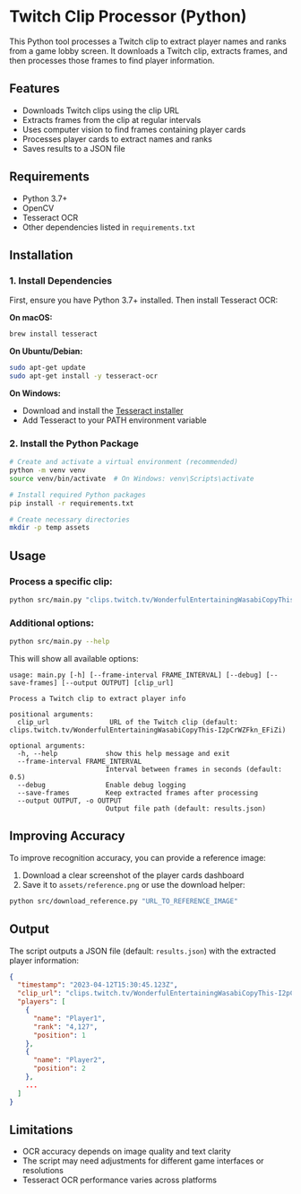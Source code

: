 # Twitch Clip Processor (Python)

This Python tool processes a Twitch clip to extract player names and ranks from a game lobby screen. It downloads a Twitch clip, extracts frames, and then processes those frames to find player information.

## Features

- Downloads Twitch clips using the clip URL
- Extracts frames from the clip at regular intervals
- Uses computer vision to find frames containing player cards
- Processes player cards to extract names and ranks
- Saves results to a JSON file

## Requirements

- Python 3.7+
- OpenCV
- Tesseract OCR
- Other dependencies listed in `requirements.txt`

## Installation

### 1. Install Dependencies

First, ensure you have Python 3.7+ installed. Then install Tesseract OCR:

**On macOS:**
```bash
brew install tesseract
```

**On Ubuntu/Debian:**
```bash
sudo apt-get update
sudo apt-get install -y tesseract-ocr
```

**On Windows:**
- Download and install the [Tesseract installer](https://github.com/UB-Mannheim/tesseract/wiki)
- Add Tesseract to your PATH environment variable

### 2. Install the Python Package

```bash
# Create and activate a virtual environment (recommended)
python -m venv venv
source venv/bin/activate  # On Windows: venv\Scripts\activate

# Install required Python packages
pip install -r requirements.txt

# Create necessary directories
mkdir -p temp assets
```

## Usage

### Process a specific clip:

```bash
python src/main.py "clips.twitch.tv/WonderfulEntertainingWasabiCopyThis-I2pCrWZFkn_EFiZi"
```

### Additional options:

```bash
python src/main.py --help
```

This will show all available options:

```
usage: main.py [-h] [--frame-interval FRAME_INTERVAL] [--debug] [--save-frames] [--output OUTPUT] [clip_url]

Process a Twitch clip to extract player info

positional arguments:
  clip_url               URL of the Twitch clip (default: clips.twitch.tv/WonderfulEntertainingWasabiCopyThis-I2pCrWZFkn_EFiZi)

optional arguments:
  -h, --help            show this help message and exit
  --frame-interval FRAME_INTERVAL
                        Interval between frames in seconds (default: 0.5)
  --debug               Enable debug logging
  --save-frames         Keep extracted frames after processing
  --output OUTPUT, -o OUTPUT
                        Output file path (default: results.json)
```

## Improving Accuracy

To improve recognition accuracy, you can provide a reference image:

1. Download a clear screenshot of the player cards dashboard
2. Save it to `assets/reference.png` or use the download helper:

```bash
python src/download_reference.py "URL_TO_REFERENCE_IMAGE"
```

## Output

The script outputs a JSON file (default: `results.json`) with the extracted player information:

```json
{
  "timestamp": "2023-04-12T15:30:45.123Z",
  "clip_url": "clips.twitch.tv/WonderfulEntertainingWasabiCopyThis-I2pCrWZFkn_EFiZi",
  "players": [
    {
      "name": "Player1",
      "rank": "4,127",
      "position": 1
    },
    {
      "name": "Player2",
      "position": 2
    },
    ...
  ]
}
```

## Limitations

- OCR accuracy depends on image quality and text clarity
- The script may need adjustments for different game interfaces or resolutions
- Tesseract OCR performance varies across platforms
